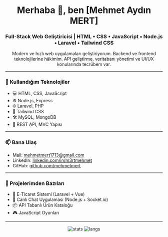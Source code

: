 <h1 align="center">Merhaba 👋, ben [Mehmet Aydın MERT]</h1>
<h3 align="center">Full-Stack Web Geliştiricisi | HTML • CSS • JavaScript • Node.js • Laravel • Tailwind CSS</h3>

<p align="center">
  Modern ve hızlı web uygulamaları geliştiriyorum. Backend ve frontend teknolojilerine hâkimim. API geliştirme, veritabanı yönetimi ve UI/UX konularında tecrübem var.
</p>

---

### 🚀 Kullandığım Teknolojiler

- 💻 HTML, CSS, JavaScript
- ⚙️ Node.js, Express
- 🌐 Laravel, PHP
- 🎨 Tailwind CSS
- 🛠️ MySQL, MongoDB
- 🧩 REST API, MVC Yapısı

---

### 📫 Bana Ulaş

- Mail: [mehmetmert1713@gmail.com](mailto:mehmetmert1713@gmail.com)
- LinkedIn: [linkedin.com/in/m3rtmehmet](https://linkedin.com/in/m3rtmehmet)
- GitHub: [github.com/mehmetmert](https://github.com/mehmetmert)

---

### 📂 Projelerimden Bazıları

- 🛒 E-Ticaret Sistemi (Laravel + Vue)
- 💬 Canlı Chat Uygulaması (Node.js + Socket.io)
- 📦 API Tabanlı Ürün Kataloğu
- 🎮 JavaScript Oyunları

---

<p align="center">
  <img src="https://github-readme-stats.vercel.app/api?username=mehmetmert&show_icons=true&theme=radical" alt="stats" />
  <img src="https://github-readme-stats.vercel.app/api/top-langs/?mehmetmert=kullaniciadiniz&layout=compact&theme=radical" alt="langs" />
</p>
